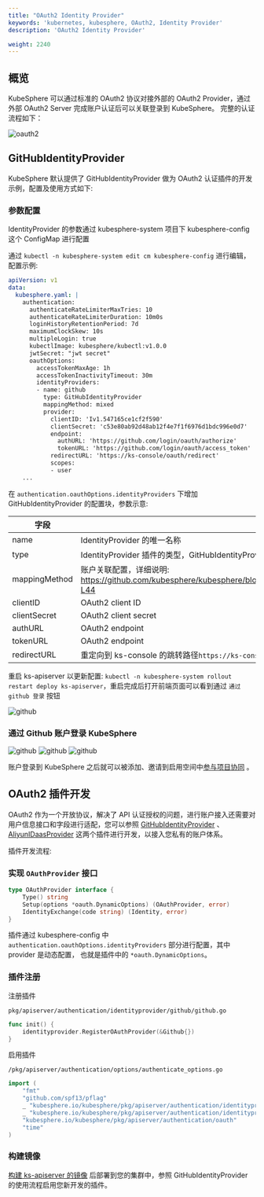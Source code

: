 ```yaml
---
title: "OAuth2 Identity Provider"
keywords: 'kubernetes, kubesphere, OAuth2, Identity Provider'
description: 'OAuth2 Identity Provider'

weight: 2240
---
```


## 概览

KubeSphere 可以通过标准的 OAuth2 协议对接外部的 OAuth2 Provider，通过外部 OAuth2 Server 完成账户认证后可以关联登录到 KubeSphere。
完整的认证流程如下：

![oauth2](/images/docs/access-control-and-account-management/oauth2.svg)

## GitHubIdentityProvider

KubeSphere 默认提供了 GitHubIdentityProvider 做为 OAuth2 认证插件的开发示例，配置及使用方式如下:

### 参数配置

IdentityProvider 的参数通过 kubesphere-system 项目下 kubesphere-config 这个 ConfigMap 进行配置

通过 `kubectl -n kubesphere-system edit cm kubesphere-config` 进行编辑，配置示例:

```yaml
apiVersion: v1
data:
  kubesphere.yaml: |
    authentication:
      authenticateRateLimiterMaxTries: 10
      authenticateRateLimiterDuration: 10m0s
      loginHistoryRetentionPeriod: 7d
      maximumClockSkew: 10s
      multipleLogin: true
      kubectlImage: kubesphere/kubectl:v1.0.0
      jwtSecret: "jwt secret"
      oauthOptions:
        accessTokenMaxAge: 1h
        accessTokenInactivityTimeout: 30m
        identityProviders:
        - name: github
          type: GitHubIdentityProvider
          mappingMethod: mixed
          provider:
            clientID: 'Iv1.547165ce1cf2f590'
            clientSecret: 'c53e80ab92d48ab12f4e7f1f6976d1bdc996e0d7'
            endpoint:
              authURL: 'https://github.com/login/oauth/authorize'
              tokenURL: 'https://github.com/login/oauth/access_token'
            redirectURL: 'https://ks-console/oauth/redirect'
            scopes:
            - user
    ...
```

在 `authentication.oauthOptions.identityProviders` 下增加 GitHubIdentityProvider 的配置块，参数示意:

| 字段 | 说明 |
|-----------|-------------|
| name | IdentityProvider 的唯一名称 |
| type | IdentityProvider 插件的类型，GitHubIdentityProvider 是一种默认实现的类型 |
| mappingMethod | 账户关联配置，详细说明: https://github.com/kubesphere/kubesphere/blob/master/pkg/apiserver/authentication/oauth/oauth_options.go#L37-L44 |
| clientID | OAuth2 client ID |
| clientSecret | OAuth2 client secret |
| authURL | OAuth2 endpoint |
| tokenURL | OAuth2 endpoint |
| redirectURL | 重定向到 ks-console 的跳转路径`https://ks-console/oauth/redirect` |

重启 ks-apiserver 以更新配置: `kubectl -n kubesphere-system rollout restart deploy ks-apiserver`，重启完成后打开前端页面可以看到通过 `通过 github 登录` 按钮

![github](/images/docs/access-control-and-account-management/github1.png)

### 通过 Github 账户登录 KubeSphere

![github](/images/docs/access-control-and-account-management/github2.png)
![github](/images/docs/access-control-and-account-management/github3.png)
![github](/images/docs/access-control-and-account-management/github4.png)

账户登录到 KubeSphere 之后就可以被添加、邀请到启用空间中[参与项目协同](https://kubesphere.io/docs/workspaces-administration/role-and-member-management) 。

## OAuth2 插件开发

OAuth2 作为一个开放协议，解决了 API 认证授权的问题，进行账户接入还需要对用户信息接口和字段进行适配，您可以参照 [GitHubIdentityProvider](https://github.com/kubesphere/kubesphere/blob/master/pkg/apiserver/authentication/identityprovider/github/github.go) 、 [AliyunIDaasProvider](https://github.com/kubesphere/kubesphere/blob/master/pkg/apiserver/authentication/identityprovider/aliyunidaas/idaas.go) 这两个插件进行开发，以接入您私有的账户体系。

插件开发流程:

### 实现 `OAuthProvider` 接口

```go
type OAuthProvider interface {
	Type() string
	Setup(options *oauth.DynamicOptions) (OAuthProvider, error)
	IdentityExchange(code string) (Identity, error)
}
```

插件通过 kubesphere-config 中 `authentication.oauthOptions.identityProviders` 部分进行配置，其中 provider 是动态配置， 也就是插件中的 `*oauth.DynamicOptions`。

### 插件注册

注册插件

`pkg/apiserver/authentication/identityprovider/github/github.go`

```go
func init() {
	identityprovider.RegisterOAuthProvider(&Github{})
}
```

启用插件

`/pkg/apiserver/authentication/options/authenticate_options.go` 

```go
import (
	"fmt"
	"github.com/spf13/pflag"
	_ "kubesphere.io/kubesphere/pkg/apiserver/authentication/identityprovider/aliyunidaas"
	_ "kubesphere.io/kubesphere/pkg/apiserver/authentication/identityprovider/github"
	"kubesphere.io/kubesphere/pkg/apiserver/authentication/oauth"
	"time"
)
```

### 构建镜像

[构建 ks-apiserver 的镜像](https://github.com/kubesphere/community/blob/104bab42f67094930f2ca87c603b7c6365cd092a/developer-guide/development/quickstart.md) 后部署到您的集群中，参照 GitHubIdentityProvider 的使用流程启用您新开发的插件。
